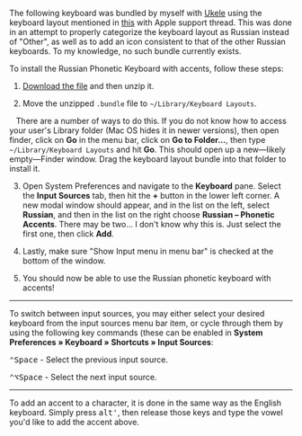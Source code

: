 The following keyboard was bundled by myself with [Ukele](http://scripts.sil.org/cms/scripts/page.php?site_id=nrsi&id=ukelele) using the keyboard layout mentioned in [this](https://discussions.apple.com/thread/6586998?start=0&tstart=0) with Apple support thread. This was done in an attempt to properly categorize the keyboard layout as Russian instead of "Other", as well as to add an icon consistent to that of the other Russian keyboards. To my knowledge, no such bundle currently exists.

To install the Russian Phonetic Keyboard with accents, follow these steps:

1. [Download the file](https://github.com/nathanbuchar/russian-language/raw/master/_resources/Russian%20-%20Phonetic%20Accents.bundle.zip) and then unzip it.

2. Move the unzipped `.bundle` file to `~/Library/Keyboard Layouts`.
  
    There are a number of ways to do this. If you do not know how to access your user's Library folder (Mac OS hides it in newer versions), then open finder, click on **Go** in the menu bar, click on **Go to Folder…**, then type `~/Library/Keyboard Layouts` and hit **Go**. This should open up a new—likely empty—Finder window. Drag the keyboard layout bundle into that folder to install it.
    
3. Open System Preferences and navigate to the **Keyboard** pane. Select the **Input Sources** tab, then hit the **+** button in the lower left corner. A new modal window should appear, and in the list on the left, select **Russian**, and then in the list on the right choose **Russian – Phonetic Accents**. There may be two… I don't know why this is. Just select the first one, then click **Add**.

4. Lastly, make sure "Show Input menu in menu bar" is checked at the bottom of the window.

5. You should now be able to use the Russian phonetic keyboard with accents!


***


To switch between input sources, you may either select your desired keyboard from the input sources menu bar item, or cycle through them by using the following key commands (these can be enabled in **System Preferences » Keyboard » Shortcuts » Input Sources**:

<kbd>⌃</kbd><kbd>Space</kbd> - Select the previous input source.

<kbd>⌃</kbd><kbd>⌥</kbd><kbd>Space</kbd> - Select the next input source.


***


To add an accent to a character, it is done in the same way as the English keyboard. Simply press <kbd>alt</kbd><kbd>'</kbd>, then release those keys and type the vowel you'd like to add the accent above.
